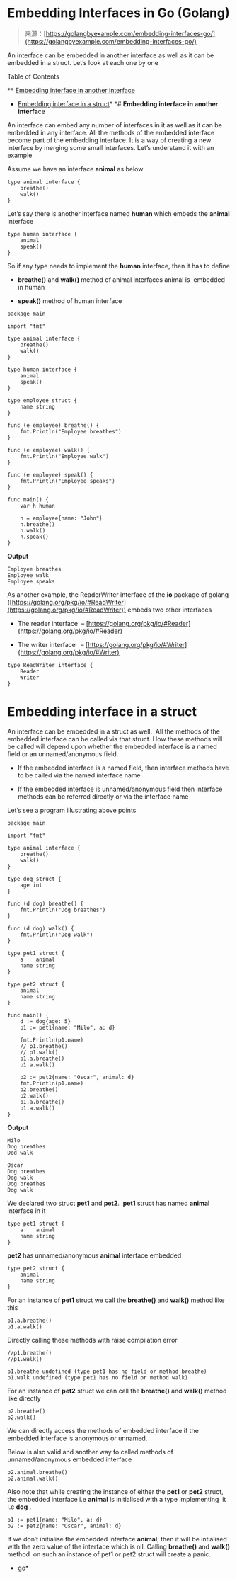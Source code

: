 <!--yml
category: 未分类
date: 2024-10-13 06:22:06
-->

# Embedding Interfaces in Go (Golang)

> 来源：[https://golangbyexample.com/embedding-interfaces-go/](https://golangbyexample.com/embedding-interfaces-go/)

An interface can be embedded in another interface as well as it can be embedded in a struct. Let’s look at each one by one

Table of Contents

 **   [Embedding interface in another interface](#Embedding_interface_in_another_interface "Embedding interface in another interface")
*   [Embedding interface in a struct](#Embedding_interface_in_a_struct "Embedding interface in a struct")*  *# **Embedding interface in another interfa**ce

An interface can embed any number of interfaces in it as well as it can be embedded in any interface. All the methods of the embedded interface become part of the embedding interface. It is a way of creating a new interface by merging some small interfaces. Let’s understand it with an example

Assume we have an interface **animal** as below

```
type animal interface {
    breathe()
    walk()
}
```

Let’s say there is another interface named **human** which embeds the **animal** interface

```
type human interface {
    animal
    speak()
}
```

So if any type needs to implement the **human** interface, then it has to define

*   **breathe()** and **walk()** method of animal interfaces animal is  embedded in human

*   **speak()** method of human interface

```
package main

import "fmt"

type animal interface {
	breathe()
	walk()
}

type human interface {
	animal
	speak()
}

type employee struct {
	name string
}

func (e employee) breathe() {
	fmt.Println("Employee breathes")
}

func (e employee) walk() {
	fmt.Println("Employee walk")
}

func (e employee) speak() {
	fmt.Println("Employee speaks")
}

func main() {
	var h human

	h = employee{name: "John"}
	h.breathe()
	h.walk()
	h.speak()
}
```

**Output**

```
Employee breathes
Employee walk
Employee speaks
```

As another example, the ReaderWriter interface of the **io** package of golang ([https://golang.org/pkg/io/#ReadWriter](https://golang.org/pkg/io/#ReadWriter)) embeds two other interfaces

*   The reader interface  – [https://golang.org/pkg/io/#Reader](https://golang.org/pkg/io/#Reader)

*   The writer interface   – [https://golang.org/pkg/io/#Writer](https://golang.org/pkg/io/#Writer)

```
type ReadWriter interface {
    Reader
    Writer
}
```

# **Embedding interface in a struct**

An interface can be embedded in a struct as well.  All the methods of the embedded interface can be called via that struct. How these methods will be called will depend upon whether the embedded interface is a named field or an unnamed/anonymous field. 

*   If the embedded interface is a named field, then interface methods have to be called via the named interface name

*   If the embedded interface is unnamed/anonymous field then interface methods can be referred directly or via the interface name

Let’s see a program illustrating above points

```
package main

import "fmt"

type animal interface {
    breathe()
    walk()
}

type dog struct {
    age int
}

func (d dog) breathe() {
    fmt.Println("Dog breathes")
}

func (d dog) walk() {
    fmt.Println("Dog walk")
}

type pet1 struct {
    a    animal
    name string
}

type pet2 struct {
    animal
    name string
}

func main() {
    d := dog{age: 5}
    p1 := pet1{name: "Milo", a: d}

    fmt.Println(p1.name)
    // p1.breathe()
    // p1.walk()
    p1.a.breathe()
    p1.a.walk()

    p2 := pet2{name: "Oscar", animal: d}
    fmt.Println(p1.name)
    p2.breathe()
    p2.walk()
    p1.a.breathe()
    p1.a.walk()
}
```

**Output**

```
Milo
Dog breathes
Dod walk

Oscar
Dog breathes
Dog walk
Dog breathes
Dog walk
```

We declared two struct **pet1** and **pet2**.  **pet1** struct has named **animal** interface in it

```
type pet1 struct {
    a    animal
    name string
}
```

**pet2** has unnamed/anonymous **animal** interface embedded

```
type pet2 struct {
    animal
    name string
}
```

For an instance of **pet1** struct we call the **breathe()** and **walk()** method like this

```
p1.a.breathe()
p1.a.walk()
```

Directly calling these methods with raise compilation error

```
//p1.breathe()
//p1.walk()
```

```
p1.breathe undefined (type pet1 has no field or method breathe)
p1.walk undefined (type pet1 has no field or method walk)
```

For an instance of **pet2** struct we can call the **breathe()** and **walk()** method like directly

```
p2.breathe()
p2.walk()
```

We can directly access the methods of embedded interface if the embedded interface is anonymous or unnamed.

Below is also valid and another way fo called methods of unnamed/anonymous embedded interface

```
p2.animal.breathe()
p2.animal.walk()
```

Also note that while creating the instance of either the **pet1** or **pet2** struct, the embedded interface i.e **animal** is initialised with a type implementing  it i.e **dog** .

```
p1 := pet1{name: "Milo", a: d}
p2 := pet2{name: "Oscar", animal: d}
```

If we don’t initialise the embedded interface **animal**, then it will be intialised with the zero value of the interface which is nil. Calling **breathe()** and **walk()** method  on such an instance of pet1 or pet2 struct will create a panic.

*   [go](https://golangbyexample.com/tag/go/)*